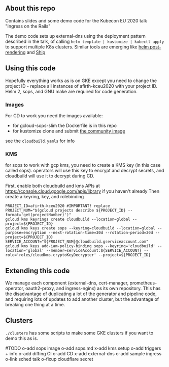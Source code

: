 ## About this repo

Contains slides and some demo code for the Kubecon EU 2020 talk "Ingress on the Rails"

The demo code sets up external-dns using the deployment pattern described in the talk, of calling `helm template | kustomize | kubectl apply` to support multiple K8s clusters. Similar tools are emerging like [helm post-rendering](https://helm.sh/docs/topics/advanced/#post-rendering) and [Ship](https://github.com/replicatedhq/ship)

## Using this code

Hopefully everything works as is on GKE except you need to change the project ID - replace all instances of afirth-kceu2020 with your project ID. Helm 2, sops, and GNU make are required for code generation.

### Images

For CD to work you need the images available:

- for gcloud-sops-slim the Dockerfile is in this repo
- for kustomize clone and submit [the community image](https://github.com/GoogleCloudPlatform/cloud-builders-community/tree/master/kustomize#building-this-builder)

see the `cloudbuild.yamls` for info

### KMS

for sops to work with gcp kms, you need to create a KMS key (in this case called sops). operators will use this key to encrypt and decrypt secrets, and cloudbuild will use it to decrypt during CD.

First, enable both cloudbuild and kms APIs at https://console.cloud.google.com/apis/library if you haven't already
Then create a keyring, key, and rolebinding

```
PROJECT_ID=afirth-kceu2020 #IMPORTANT! replace
PROJECT_NUM="$(gcloud projects describe ${PROJECT_ID} --format='get(projectNumber)')"
gcloud kms keyrings create cloudbuild --location=global --project=${PROJECT_ID}
gcloud kms keys create sops --keyring=cloudbuild --location=global --purpose=encryption --next-rotation-time=30d --rotation-period=30d --project=${PROJECT_ID}
SERVICE_ACCOUNT="${PROJECT_NUM}@cloudbuild.gserviceaccount.com"
gcloud kms keys add-iam-policy-binding sops --keyring='cloudbuild' --location='global' --member=serviceAccount:${SERVICE_ACCOUNT} --role='roles/cloudkms.cryptoKeyDecrypter' --project=${PROJECT_ID}
```

## Extending this code
We manage each component (external-dns, cert-manager, prometheus-operator, oauth2-proxy, and ingress-nginx) as its own repository. This has the disadvantage of duplicating a lot of the generator and pipeline code, and requiring lots of updates to add another cluster, but the advantage of breaking one thing at a time.

## Clusters

`./clusters` has some scripts to make some GKE clusters if you want to demo this as is.

#TODO
o-add sops image
o-add sops.md
x-add kms setup
o-add triggers + info
o-add diffing CI
o-add CD
x-add external-dns
o-add sample ingress
o-link sched talk
o-fixup cloudflare secret
